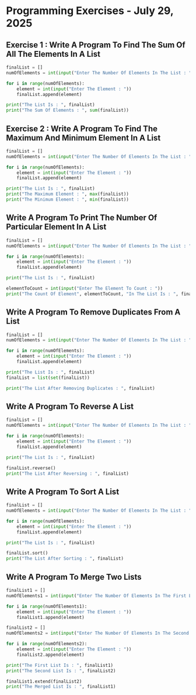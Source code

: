# Programming Exercises - July 29, 2025

## Exercise 1 : Write A Program To Find The Sum Of All The Elements In A List

```python
finalList = []
numOfElements = int(input("Enter The Number Of Elements In The List : "))

for i in range(numOfElements):
    element = int(input("Enter The Element : "))
    finalList.append(element)

print("The List Is : ", finalList)
print("The Sum Of Elements : ", sum(finalList))
```

## Exercise 2 : Write A Program To Find The Maximum And Minimum Element In A List

```python
finalList = []
numOfElements = int(input("Enter The Number Of Elements In The List : "))

for i in range(numOfElements):
    element = int(input("Enter The Element : "))
    finalList.append(element)

print("The List Is : ", finalList)
print("The Maximum Element : ", max(finalList))
print("The Minimum Element : ", min(finalList))
```

## Write A Program To Print The Number Of Particular Element In A List

```python
finalList = []
numOfElements = int(input("Enter The Number Of Elements In The List : "))

for i in range(numOfElements):
    element = int(input("Enter The Element : "))
    finalList.append(element)

print("The List Is : ", finalList)

elementToCount = int(input("Enter The Element To Count : "))
print("The Count Of Element", elementToCount, "In The List Is : ", finalList.count(elementToCount))
```

## Write A Program To Remove Duplicates From A List

```python
finalList = []
numOfElements = int(input("Enter The Number Of Elements In The List : "))

for i in range(numOfElements):
    element = int(input("Enter The Element : "))
    finalList.append(element)

print("The List Is : ", finalList)
finalList = list(set(finalList))

print("The List After Removing Duplicates : ", finalList)
```

## Write A Program To Reverse A List

```python
finalList = []
numOfElements = int(input("Enter The Number Of Elements In The List : "))

for i in range(numOfElements):
    element = int(input("Enter The Element : "))
    finalList.append(element)

print("The List Is : ", finalList)

finalList.reverse()
print("The List After Reversing : ", finalList)
```

## Write A Program To Sort A List

```python
finalList = []
numOfElements = int(input("Enter The Number Of Elements In The List : "))

for i in range(numOfElements):
    element = int(input("Enter The Element : "))
    finalList.append(element)

print("The List Is : ", finalList)

finalList.sort()
print("The List After Sorting : ", finalList)
```

## Write A Program To Merge Two Lists

```python
finalList1 = []
numOfElements1 = int(input("Enter The Number Of Elements In The First List : "))

for i in range(numOfElements1):
    element = int(input("Enter The Element : "))
    finalList1.append(element)

finalList2 = []
numOfElements2 = int(input("Enter The Number Of Elements In The Second List : "))

for i in range(numOfElements2):
    element = int(input("Enter The Element : "))
    finalList2.append(element)

print("The First List Is : ", finalList1)
print("The Second List Is : ", finalList2)

finalList1.extend(finalList2)
print("The Merged List Is : ", finalList1)
```

